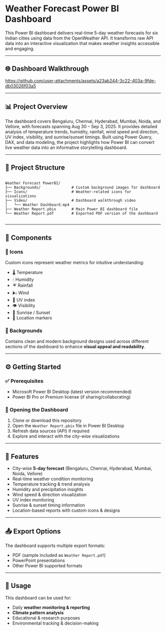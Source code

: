 # Weather Forecast Power BI Dashboard  

This Power BI dashboard delivers real-time 5-day weather forecasts for six Indian cities using data from the OpenWeather API. It transforms raw API data into an interactive visualization that makes weather insights accessible and engaging.

---

## 🌐 Dashboard Walkthrough
https://github.com/user-attachments/assets/a23ab244-3c22-403a-9fde-db03026f03a5

---

## 📊 Project Overview

The dashboard covers Bengaluru, Chennai, Hyderabad, Mumbai, Noida, and Vellore, with forecasts spanning Aug 30 – Sep 3, 2025. It provides detailed analysis of temperature trends, humidity, rainfall, wind speed and direction, UV index, visibility, and sunrise/sunset timings. Built using Power Query, DAX, and data modeling, the project highlights how Power BI can convert live weather data into an informative storytelling dashboard.

---

## 📂 Project Structure

```

Weather Forecast PowerBI/
├── Backgrounds/              # Custom background images for dashboard
├── Icons/                    # Weather-related icons for visualizations
├── Video/                    # Dashboard walkthrough video
│   └── Weather Dashboard.mp4
├── Weather Report.pbix       # Main Power BI dashboard file
└── Weather Report.pdf        # Exported PDF version of the dashboard


```

---

## 🎨 Components

### 🔹 Icons  
Custom icons represent weather metrics for intuitive understanding:
- 🌡️ Temperature  
- 💧 Humidity  
- ☔ Rainfall  
- 🌬️ Wind  
- 🔆 UV index  
- 👁️ Visibility  
- 🌅 Sunrise / Sunset  
- 📍 Location markers    

### 🔹 Backgrounds  
Contains clean and modern background designs used across different sections of the dashboard to enhance **visual appeal and readability**.  

---

## ⚙️ Getting Started

### ✅ Prerequisites
- Microsoft Power BI Desktop (latest version recommended)  
- Power BI Pro or Premium license (if sharing/collaborating)  

### 🚀 Opening the Dashboard
1. Clone or download this repository  
2. Open the `Weather Report.pbix` file in Power BI Desktop  
3. Refresh data sources (API) if required  
4. Explore and interact with the city-wise visualizations  

---

## 🌟 Features

- City-wise **5-day forecast** (Bengaluru, Chennai, Hyderabad, Mumbai, Noida, Vellore)  
- Real-time weather condition monitoring  
- Temperature tracking & trend analysis  
- Humidity and precipitation insights  
- Wind speed & direction visualization  
- UV index monitoring  
- Sunrise & sunset timing information  
- Location-based reports with custom icons & designs  

---

## 📤 Export Options  

The dashboard supports multiple export formats:  
- PDF (sample included as `Weather Report.pdf`)  
- PowerPoint presentations  
- Other Power BI supported formats  

---

## 📌 Usage

This dashboard can be used for:  
- Daily **weather monitoring & reporting**  
- **Climate pattern analysis**  
- Educational & research purposes  
- Environmental tracking & decision-making  
